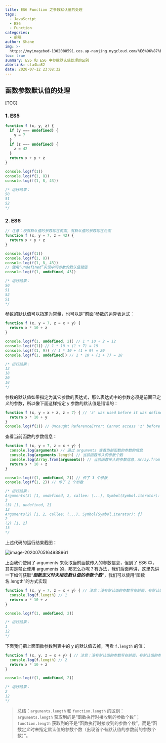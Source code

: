```yaml
---
title: ES6 Function 之参数默认值的处理
tags:
  - JavaScript
  - ES6
  - Function
categories:
  - 前端
author: Shane
img: >-
  https://myimagebed-1302088591.cos.ap-nanjing.myqcloud.com/%E6%96%87%E7%AB%A0%E7%89%B9%E5%BE%81%E5%9B%BE/28.jpg
toc: true
summary: ES5 和 ES6 中参数默认值处理的区别
abbrlink: cfa4ba82
date: 2020-07-12 23:08:32
---
```


## 函数参数默认值的处理

[TOC]

### 1. ES5

```javascript
function f (x, y, z) {
  if (y === undefined) {
    y = 7
  }
  if (z === undefined) {
    z = 42
  }
  return x + y + z
}

console.log(f(1))
console.log(f(1, 8))
console.log(f(1, 8, 43))

/* 运行结果：
50
51
52
*/
```

### 2. ES6

```javascript
// 注意：没有默认值的参数写在前面，有默认值的参数写在后面
function f (x, y = 7, z = 42) {
  return x + y + z
}

console.log(f(1))
console.log(f(1, 8))
console.log(f(1, 8, 43))
// 使用“undefined”实现中间参数的默认值赋值
console.log(f(1, undefined, 43))

/* 运行结果：
50
51
52
51
*/
```

参数的默认值可以指定为常量，也可以是“前面”参数的运算表达式：

```javascript
function f (x, y = 7, z = x + y) {
  return x * 10 + z
}

console.log(f(1, undefined, 2)) // 1 * 10 + 2 = 12
console.log(f(1)) // 1 * 10 + (1 + 7) = 18
console.log(f(1, 9)) // 1 * 10 + (1 + 9) = 20
console.log(f(1, undefined)) // 1 * 10 + (1 + 7) = 18

/* 运行结果：
12
18
20
18
*/
```

参数的默认值如果指定为其它参数的表达式，那么表达式中的参数必须是前面已定义的参数，所以像下面这样指定 y 参数的默认值是错误的：

```javascript
function f (x, y = x + z, z = 7) { // 'z' was used before it was defined.
  return x * 10 + y
}
console.log(f(1)) // Uncaught ReferenceError: Cannot access 'z' before initialization
```

查看当前函数的参数信息：

```javascript
function f (x, y = 7, z = x + y) {
  console.log(arguments) // 通过 arguments 查看当前函数的参数的信息
  console.log(arguments.length) // 当前函数传入的参数个数
  console.log(Array.from(arguments)) // 当前函数传入的参数信息，Array.from 用来转换伪数组为数组
  return x * 10 + z
}

console.log(f(1, undefined, 2)) // 传了 3 个参数
console.log(f(1, 2)) // 传了 2 个参数

/* 运行结果：
Arguments(3) [1, undefined, 2, callee: (...), Symbol(Symbol.iterator): ƒ]
3
(3) [1, undefined, 2]
12
Arguments(2) [1, 2, callee: (...), Symbol(Symbol.iterator): ƒ]
2
(2) [1, 2]
13
*/
```

上述代码的运行结果截图：

![image-20200705164938961](https://myimagebed-1302088591.cos.ap-nanjing.myqcloud.com/2020-07-12-ES6-Function-%E4%B9%8B%E5%8F%82%E6%95%B0%E9%BB%98%E8%AE%A4%E5%80%BC%E7%9A%84%E5%A4%84%E7%90%86/image-20200705164938961.png)

上面我们使用了 arguments 来获取当前函数传入的参数信息，但到了 ES6 中，其实是禁止使用 arguments 的，那怎么办呢？有办法，我们后面再讲，这里先讲一下如何获取“***函数定义时未指定默认值的参数个数***”，我们可以使用“函数名.length”的方式实现

```javascript
function f (x, y = 7, z = x + y) { // 注意：没有默认值的参数写在前面，有默认值的参数写在后面
  console.log(f.length) // 1
  return x * 10 + z
}

console.log(f(1, undefined, 2))

/* 运行结果：
1
12
*/
```

下面我们把上面函数参数列表中的 y 的默认值去掉，再看 `f.length` 的值：

```javascript
function f (x, y, z = x + y) { // 注意：没有默认值的参数写在前面，有默认值的参数写在后面
  console.log(f.length) // 2
  return x * 10 + z
}

console.log(f(1, undefined, 2))

/* 运行结果：
2
12
*/
```

> 总结：`arguments.length` 和 `function.length` 的区别：
> `arguments.length` 获取到的是“函数执行时接收到的参数个数”；
> `function.length` 获取到的不是“函数执行时接收到的参数个数”，而是“函数定义时未指定默认值的参数个数（出现首个有默认值的参数前的参数个数）”。